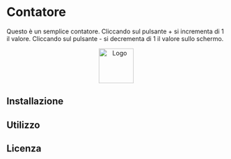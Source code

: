 # Contatore

Questo è un semplice contatore. Cliccando sul pulsante + si incrementa di 1 il valore. Cliccando sul pulsante - si decrementa di 1 il valore sullo schermo.

<div align="center">
  <a href="https://github.com/Geremia98/ProgettoJsBasics">
    <img src="images/logo.png" alt="Logo" width="80" height="80">
  </a>
</div>

## Installazione

## Utilizzo

## Licenza


